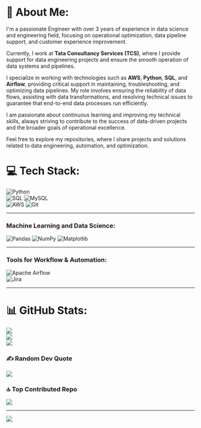# 💫 About Me:
I'm a passionate Engineer with over 3 years of experience in data science and engineering field, focusing on operational optimization, data pipeline support, and customer experience improvement.

Currently, I work at **Tata Consultancy Services (TCS)**, where I provide support for data engineering projects and ensure the smooth operation of data systems and pipelines.

I specialize in working with technologies such as **AWS**, **Python**, **SQL**, and **Airflow**, providing critical support in maintaining, troubleshooting, and optimizing data pipelines. My role involves ensuring the reliability of data flows, assisting with data transformations, and resolving technical issues to guarantee that end-to-end data processes run efficiently.

I am passionate about continuous learning and improving my technical skills, always striving to contribute to the success of data-driven projects and the broader goals of operational excellence.

Feel free to explore my repositories, where I share projects and solutions related to data engineering, automation, and optimization.


# 💻 Tech Stack:
![Python](https://img.shields.io/badge/python-3670A0?style=for-the-badge&logo=python&logoColor=ffdd54)  
![SQL](https://img.shields.io/badge/postgres-%23316192.svg?style=for-the-badge&logo=Postgresql&logoColor=white) ![MySQL](https://img.shields.io/badge/mysql-4479A1.svg?style=for-the-badge&logo=mysql&logoColor=white)  
![AWS](https://img.shields.io/badge/AWS-%23FF9900.svg?style=for-the-badge&logo=amazon-aws&logoColor=white) ![Git](https://img.shields.io/badge/git-%23F05033.svg?style=for-the-badge&logo=git&logoColor=white) 

---

### Machine Learning and Data Science:
![Pandas](https://img.shields.io/badge/pandas-%23150458.svg?style=for-the-badge&logo=pandas&logoColor=white) ![NumPy](https://img.shields.io/badge/numpy-%23013243.svg?style=for-the-badge&logo=numpy&logoColor=white)  ![Matplotlib](https://img.shields.io/badge/matplotlib-%23013248.svg?style=for-the-badge&logo=matplotlib&logoColor=white)  


---

### Tools for Workflow & Automation:
![Apache Airflow](https://img.shields.io/badge/Apache%20Airflow-017CEE?style=for-the-badge&logo=Apache%20Airflow&logoColor=white)  
![Jira](https://img.shields.io/badge/jira-%230A0FFF.svg?style=for-the-badge&logo=jira&logoColor=white)  

---


# 📊 GitHub Stats:
![](https://github-readme-stats.vercel.app/api?username=shreyatripathi129&theme=dark&hide_border=false&include_all_commits=false&count_private=false)<br/>
![](https://github-readme-streak-stats.herokuapp.com/?user=shreyatripathi129&theme=dark&hide_border=false)<br/>
![](https://github-readme-stats.vercel.app/api/top-langs/?username=shreyatripathi129&theme=dark&hide_border=false&include_all_commits=false&count_private=false&layout=compact)

### ✍️ Random Dev Quote
![](https://quotes-github-readme.vercel.app/api?type=horizontal&theme=radical)

### 🔝 Top Contributed Repo
![](https://github-contributor-stats.vercel.app/api?username=shreyatripathi129&limit=5&theme=dark&combine_all_yearly_contributions=true)

---
[![](https://visitcount.itsvg.in/api?id=shreyatripathi129&icon=0&color=0)](https://visitcount.itsvg.in)

<!-- Proudly created with GPRM ( https://gprm.itsvg.in ) -->

